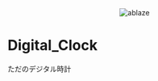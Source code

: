 <div align="center">
  <img src="https://user-images.githubusercontent.com/67790884/114916050-4fa18800-9e5f-11eb-885d-b5c5aac87c81.png" alt="ablaze">
</div>

# Digital_Clock
ただのデジタル時計
